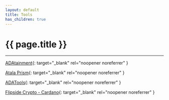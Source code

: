 ```yaml
---
layout: default
title: Tools
has_children: true
---
```


# {{ page.title }}

---

[ADAtainment](https://www.adatainment.com/){: target="_blank" rel="noopener noreferrer" }

[Atala Prism](https://www.atalaprism.io/){: target="_blank" rel="noopener noreferrer" }

[ADATools](https://adatools.io/){: target="_blank" rel="noopener noreferrer" }

[Flipside Crypto - Cardano](https://app.flipsidecrypto.com/cooperative/cardano){: target="_blank" rel="noopener noreferrer" }
